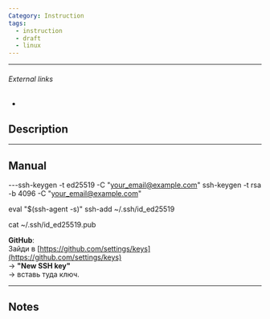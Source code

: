 ```yaml
---
Category: Instruction
tags:
  - instruction
  - draft
  - linux
---
```

---
###### External links
- 
## Description


---
## Manual
---ssh-keygen -t ed25519 -C "your_email@example.com"
ssh-keygen -t rsa -b 4096 -C "your_email@example.com"

eval "$(ssh-agent -s)"
ssh-add ~/.ssh/id_ed25519

cat ~/.ssh/id_ed25519.pub

**GitHub**:  
Зайди в [https://github.com/settings/keys](https://github.com/settings/keys)  
→ **"New SSH key"**  
→ вставь туда ключ.

---
## Notes

